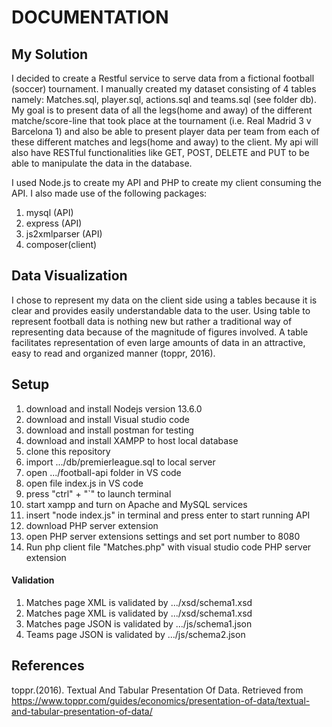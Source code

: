 # DOCUMENTATION

## My Solution

I decided to create a Restful service to serve data from a fictional football (soccer) tournament. I manually created my dataset consisting of 4 tables namely: Matches.sql, player.sql, actions.sql and teams.sql (see folder db). My goal is to present data of all the legs(home and away) of the different matche/score-line that took place at the tournament (i.e. Real Madrid 3 v Barcelona 1) and also be able to present player data per team from each of these different matches and legs(home and away) to the client. My api will also have RESTful functionalities like GET, POST, DELETE and PUT to be able to manipulate the data in the database.

I used Node.js to create my API and PHP to create my client consuming the API. I also made use of the following packages:

1. mysql (API)
2. express (API)
3. js2xmlparser (API)
4. composer(client)

## Data Visualization

I chose to represent my data on the client side using a tables because it is clear and provides easily understandable data to the user. Using table to represent football data is nothing new but rather a traditional way of representing data because of the magnitude of figures involved. A table facilitates representation of even large amounts of data in an attractive, easy to read and organized manner (toppr, 2016). 

## Setup

1. download and install Nodejs version 13.6.0
2. download and install Visual studio code
3. download and install postman for testing
4. download and install XAMPP to host local database
5. clone this repository
6. import .../db/premierleague.sql to local server
7. open .../football-api folder in VS code
8. open file index.js in VS code
9. press "ctrl" + "`" to launch terminal
10. start xampp and turn on Apache and MySQL services
11. insert "node index.js" in terminal and press enter to start running API
12. download PHP server extension
13. open PHP server extensions settings and set port number to 8080
14. Run php client file "Matches.php" with visual studio code PHP server extension

#### Validation

1. Matches page XML is validated by .../xsd/schema1.xsd
2. Matches page XML is validated by .../xsd/schema1.xsd
3. Matches page JSON is validated by .../js/schema1.json
4. Teams page JSON is validated by  .../js/schema2.json

## References

toppr.(2016). Textual And Tabular Presentation Of Data. Retrieved from https://www.toppr.com/guides/economics/presentation-of-data/textual-and-tabular-presentation-of-data/
 
